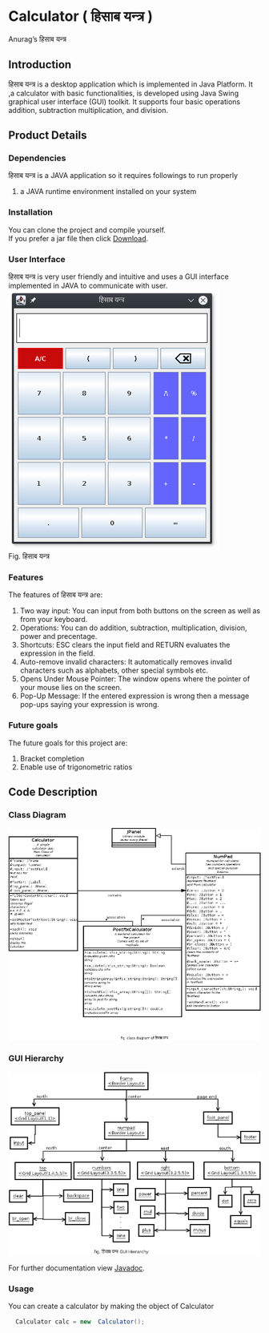 # Calculator ( हिसाब यन्त्र )
Anurag’s
हिसाब यन्त्र


## Introduction 

हिसाब यन्त्र is a desktop application which is implemented in Java Platform. It ,a calculator with basic functionalities, is developed using Java Swing graphical user interface (GUI) toolkit. It supports four basic operations addition, subtraction multiplication, and division.  


## Product Details
### Dependencies
हिसाब यन्त्र is a JAVA application so it requires followings to run properly
1.  a JAVA runtime environment installed on your system 

### Installation
  You can clone the project and compile yourself.<br/>
  If you prefer a jar file then click <a href="https://github.com/anurag1234565/Calculator/raw/master/hisab_yantra.jar">Download</a>.

### User Interface
हिसाब यन्त्र is very user friendly and intuitive and uses a GUI interface implemented in JAVA to communicate with user.<br/>
  <img src="firsr_look.png"/><br/>
Fig. हिसाब यन्त्र

### Features
The features of  हिसाब यन्त्र are:
1. Two way input:
      You can input from both buttons on the screen as well as from your keyboard.
2. Operations: 
      You can do addition, subtraction, multiplication, division, power and precentage.
3. Shortcuts:
      ESC clears the input field and RETURN evaluates the expression in the field.
4. Auto-remove invalid characters:
      It automatically removes invalid characters such as alphabets, other special symbols etc.  
4. Opens Under Mouse Pointer:
      The window opens where the pointer of your mouse lies on the screen.
6. Pop-Up Message:
      If the entered expression is wrong then a message pop-ups saying your expression is wrong. 

### Future goals
The future goals for this project are:
1. Bracket completion
2. Enable use of trigonometric ratios


## Code Description

### Class Diagram
 <img src="calculator_classdiagram.png"/>

### GUI Hierarchy
 <img src="hisab_yantra_gui.png"/>
 
 For further documentation view <a href="https://anurag1234565.github.io/Calculator/doc/">Javadoc</a>.
 
### Usage
You can create a calculator by making the object of Calculator
```java
  Calculator calc = new  Calculator();
```
 
